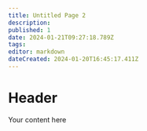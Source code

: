 ```yaml
---
title: Untitled Page 2
description: 
published: 1
date: 2024-01-21T09:27:18.789Z
tags: 
editor: markdown
dateCreated: 2024-01-20T16:45:17.411Z
---
```


# Header
Your content here